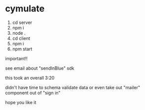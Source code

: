 # cymulate


1. cd server
2. npm i
3. node .
3. cd client
4. npm i
5. npm start

important!!

see email about "sendInBlue" sdk



this took an overall 3:20 

didn't have time to schema validate data or even take out "mailer" component out of "sign in"

hope you like it
